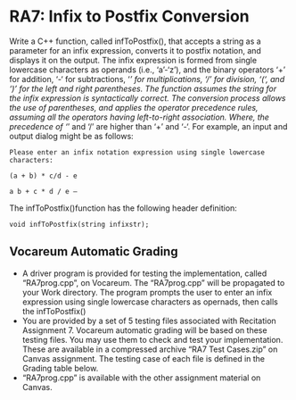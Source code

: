 # RA7: Infix to Postfix Conversion

Write a C++ function, called infToPostfix(), that accepts a string as a parameter for an infix expression, converts it to postfix notation, and displays it on the output. The infix expression is formed from single lowercase characters as operands (i.e., ‘a’-‘z’), and the binary operators ‘+’ for addition, ‘-‘ for subtractions, ‘*’ for multiplications, ‘/’ for division, ‘(‘, and ‘)’ for the left and right parentheses. The function assumes the string for the infix expression is syntactically correct. The conversion process allows the use of parentheses, and applies the operator precedence rules, assuming all the operators having left-to-right association. Where, the precedence of ‘*’ and ‘/’ are higher than ‘+’ and ‘-‘. For example, an input and output dialog might be as follows:

```text
Please enter an infix notation expression using single lowercase characters:

(a + b) * c/d - e

a b + c * d / e –
```

The infToPostfix()function has the following header definition:

```text
void infToPostfix(string infixstr);
```

## Vocareum Automatic Grading

- A driver program is provided for testing the implementation, called “RA7prog.cpp”, on Vocareum. The “RA7prog.cpp” will be propagated to your Work directory. The program prompts the user to enter an infix expression using single lowercase characters as opernads, then calls the infToPostfix()
- You are provided by a set of 5 testing files associated with Recitation Assignment 7. Vocareum automatic grading will be based on these testing files. You may use them to check and test your implementation. These are available in a compressed archive “RA7 Test Cases.zip” on Canvas assignment. The testing case of each file is defined in the Grading table below.
- “RA7prog.cpp” is available with the other assignment material on Canvas.
